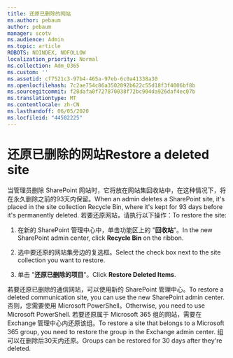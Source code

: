 ```yaml
---
title: 还原已删除的网站
ms.author: pebaum
author: pebaum
manager: scotv
ms.audience: Admin
ms.topic: article
ROBOTS: NOINDEX, NOFOLLOW
localization_priority: Normal
ms.collection: Adm_O365
ms.custom: ''
ms.assetid: cf7521c3-97b4-465a-97eb-6c0a41338a30
ms.openlocfilehash: 7c2ae754c86a3502092b622c55d18f3f4006bf8b
ms.sourcegitcommit: f28dafa0f727870038f72bc904da926daf4ec07b
ms.translationtype: MT
ms.contentlocale: zh-CN
ms.lasthandoff: 06/05/2020
ms.locfileid: "44582225"
---
```

# <a name="restore-a-deleted-site"></a><span data-ttu-id="321b5-102">还原已删除的网站</span><span class="sxs-lookup"><span data-stu-id="321b5-102">Restore a deleted site</span></span>

<span data-ttu-id="321b5-103">当管理员删除 SharePoint 网站时，它将放在网站集回收站中，在这种情况下，将在永久删除之前的93天内保留。</span><span class="sxs-lookup"><span data-stu-id="321b5-103">When an admin deletes a SharePoint site, it's placed in the site collection Recycle Bin, where it's kept for 93 days before it's permanently deleted.</span></span> <span data-ttu-id="321b5-104">若要还原网站，请执行以下操作：</span><span class="sxs-lookup"><span data-stu-id="321b5-104">To restore the site:</span></span>
  
1. <span data-ttu-id="321b5-105">在新的 SharePoint 管理中心中，单击功能区上的 "**回收站**"。</span><span class="sxs-lookup"><span data-stu-id="321b5-105">In the new SharePoint admin center, click **Recycle Bin** on the ribbon.</span></span> 
    
2. <span data-ttu-id="321b5-106">选中要还原的网站集旁边的复选框。</span><span class="sxs-lookup"><span data-stu-id="321b5-106">Select the check box next to the site collection you want to restore.</span></span>
    
3. <span data-ttu-id="321b5-107">单击 "**还原已删除的项目**"。</span><span class="sxs-lookup"><span data-stu-id="321b5-107">Click **Restore Deleted Items**.</span></span>
    
<span data-ttu-id="321b5-108">若要还原已删除的通信网站，可以使用新的 SharePoint 管理中心。</span><span class="sxs-lookup"><span data-stu-id="321b5-108">To restore a deleted communication site, you can use the new SharePoint admin center.</span></span> <span data-ttu-id="321b5-109">否则，您需要使用 Microsoft PowerShell。</span><span class="sxs-lookup"><span data-stu-id="321b5-109">Otherwise, you need to use Microsoft PowerShell.</span></span> <span data-ttu-id="321b5-110">若要还原属于 Microsoft 365 组的网站，需要在 Exchange 管理中心内还原该组。</span><span class="sxs-lookup"><span data-stu-id="321b5-110">To restore a site that belongs to a Microsoft 365 group, you need to restore the group in the Exchange admin center.</span></span> <span data-ttu-id="321b5-111">组可以在删除后30天内还原。</span><span class="sxs-lookup"><span data-stu-id="321b5-111">Groups can be restored for 30 days after they're deleted.</span></span>
  

